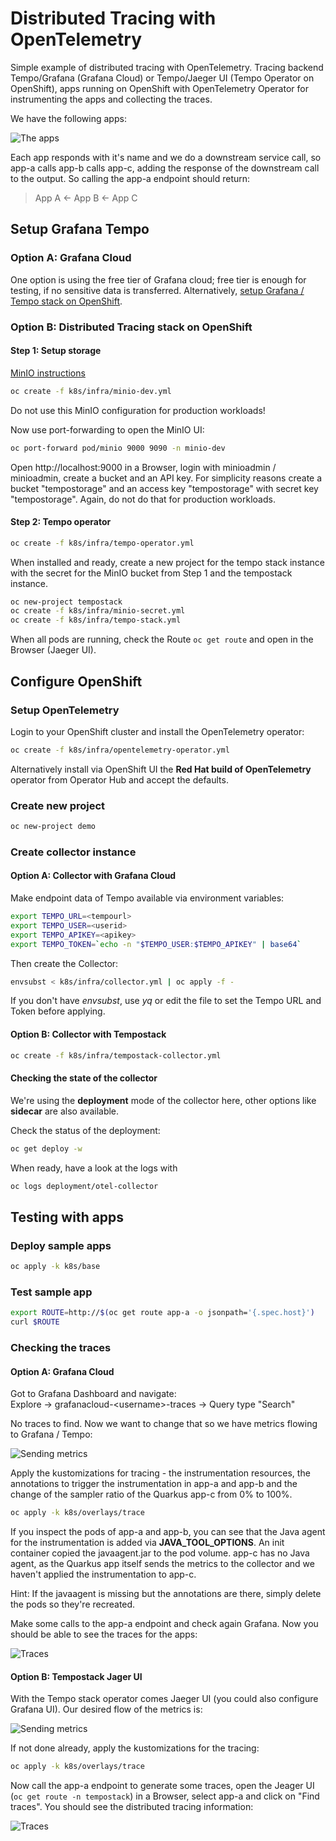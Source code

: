 # Distributed Tracing with OpenTelemetry

Simple example of distributed tracing with OpenTelemetry. Tracing backend Tempo/Grafana (Grafana Cloud) or Tempo/Jaeger UI (Tempo Operator on OpenShift), apps running on OpenShift with OpenTelemetry Operator for instrumenting the apps and collecting the traces.

We have the following apps:

![The apps](./readme/apps.png "The apps")

Each app responds with it's name and we do a downstream service call, so app-a calls app-b calls app-c, adding the response of the downstream call to the output. So calling the app-a endpoint should return:

> App A <- App B <- App C

## Setup Grafana Tempo

### Option A: Grafana Cloud

One option is using the free tier of Grafana cloud; free tier is enough for testing, if no sensitive data is transferred. Alternatively, [setup Grafana / Tempo stack on OpenShift](https://docs.openshift.com/container-platform/4.15/observability/distr_tracing/distr_tracing_tempo/distr-tracing-tempo-installing.html).

### Option B: Distributed Tracing stack on OpenShift

#### Step 1: Setup storage

[MinIO instructions](https://min.io/docs/minio/kubernetes/upstream/index.html)

```bash
oc create -f k8s/infra/minio-dev.yml
```

Do not use this MinIO configuration for production workloads!

Now use port-forwarding to open the MinIO UI:

```bash
oc port-forward pod/minio 9000 9090 -n minio-dev
```

Open http://localhost:9000 in a Browser, login with minioadmin / minioadmin, create a bucket and an API key. For simplicity reasons create a bucket "tempostorage" and an access key "tempostorage" with secret key "tempostorage". Again, do not do that for production workloads.

#### Step 2: Tempo operator

```bash
oc create -f k8s/infra/tempo-operator.yml
```

When installed and ready, create a new project for the tempo stack instance with the secret for the MinIO bucket from Step 1 and the tempostack instance.

```bash
oc new-project tempostack
oc create -f k8s/infra/minio-secret.yml
oc create -f k8s/infra/tempo-stack.yml
```

When all pods are running, check the Route `oc get route` and open in the Browser (Jaeger UI).

## Configure OpenShift

### Setup OpenTelemetry

Login to your OpenShift cluster and install the OpenTelemetry operator:

```bash
oc create -f k8s/infra/opentelemetry-operator.yml
```

Alternatively install via OpenShift UI the **Red Hat build of OpenTelemetry** operator from Operator Hub and accept the defaults.

### Create new project

```bash
oc new-project demo
```

### Create collector instance

#### Option A: Collector with Grafana Cloud

Make endpoint data of Tempo available via environment variables:

```bash
export TEMPO_URL=<tempourl>
export TEMPO_USER=<userid>
export TEMPO_APIKEY=<apikey>
export TEMPO_TOKEN=`echo -n "$TEMPO_USER:$TEMPO_APIKEY" | base64`
```

Then create the Collector:

```bash
envsubst < k8s/infra/collector.yml | oc apply -f -
```

If you don't have *envsubst*, use *yq* or edit the file to set the Tempo URL and Token before applying.

#### Option B: Collector with Tempostack

```bash
oc create -f k8s/infra/tempostack-collector.yml
```

#### Checking the state of the collector

We're using the **deployment** mode of the collector here, other options like **sidecar** are also available. 

Check the status of the deployment:

```bash
oc get deploy -w
``` 

When ready, have a look at the logs with 

```bash
oc logs deployment/otel-collector
```

## Testing with apps

### Deploy sample apps

```bash
oc apply -k k8s/base
```

### Test sample app

```bash
export ROUTE=http://$(oc get route app-a -o jsonpath='{.spec.host}')
curl $ROUTE
```

### Checking the traces

#### Option A: Grafana Cloud

Got to Grafana Dashboard and navigate:  
Explore -> grafanacloud-\<username\>-traces -> Query type "Search"

No traces to find. Now we want to change that so we have metrics flowing to Grafana / Tempo:

![Sending metrics](./readme/tempo-grafana.png "Sending metrics to Grafana / Tempo")

Apply the kustomizations for tracing - the instrumentation resources, the annotations to trigger the instrumentation in app-a and app-b and the change of the sampler ratio of the Quarkus app-c from 0% to 100%.

```bash
oc apply -k k8s/overlays/trace
```

If you inspect the pods of app-a and app-b, you can see that the Java agent for the instrumentation is added via **JAVA_TOOL_OPTIONS**. An init container copied the javaagent.jar to the pod volume. app-c has no Java agent, as the Quarkus app itself sends the metrics to the collector and we haven't applied the instrumentation to app-c. 

Hint: If the javaagent is missing but the annotations are there, simply delete the pods so they're recreated.

Make some calls to the app-a endpoint and check again Grafana. Now you should be able to see the traces for the apps:

![Traces](./readme/grafana-traces.png "Traces in Grafana UI")

#### Option B: Tempostack Jager UI

With the Tempo stack operator comes Jaeger UI (you could also configure Grafana UI). Our desired flow of the metrics is:

![Sending metrics](./readme/tempo-jaeger.png "Sending metrics to Tempo with Jaeger UI")

If not done already, apply the kustomizations for the tracing:

```bash
oc apply -k k8s/overlays/trace
```

Now call the app-a endpoint to generate some traces, open the Jeager UI (`oc get route -n tempostack`) in a Browser, select app-a and click on "Find traces". You should see the distributed tracing information:

![Traces](./readme/jaeger-traces.png "Traces in Jaeger UI")
